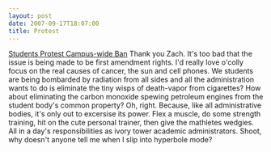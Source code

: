 ```yaml
---
layout: post
date: 2007-09-17T18:07:00
title: Protest
---
```


[Students Protest Campus-wide Ban][] Thank you Zach. It's too bad that
the issue is being made to be first amendment rights. I'd really love
o'colly focus on the real causes of cancer, the sun and cell phones. We
students are being bombarded by radiation from all sides and all the
administration wants to do is eliminate the tiny wisps of death-vapor
from cigarettes? How about eliminating the carbon monoxide spewing
petroleum engines from the student body's common property? Oh, right.
Because, like all administrative bodies, it's only out to excersise its
power. Flex a muscle, do some strength training, hit on the cute
personal trainer, then give the mathletes wedgies. All in a day's
responsibilities as ivory tower academic administrators. Shoot, why
doesn't anyone tell me when I slip into hyperbole mode?

  [Students Protest Campus-wide Ban]: http://ocolly.com/2007/09/14/students-to-voice-opinions-on-lawn/
